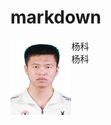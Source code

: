 # markdown
<img src="https://raw.githubusercontent.com/FlyYangke/Markdown-Photos/master/Res/yangke.jpg" alt="头像" wid="100" height="120" style="float:left">杨科<br/>杨科
